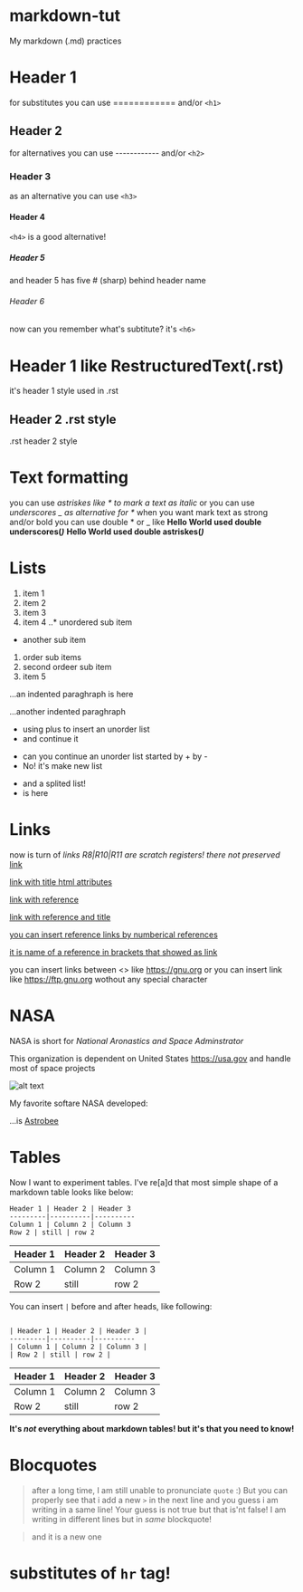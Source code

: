 # markdown-tut
My markdown (.md) practices

# Header 1
for substitutes you can use ============ and/or `<h1>`
  
## Header 2
for alternatives you can use ------------ and/or `<h2>`

### Header 3
as an alternative you can use `<h3>`

#### Header 4
`<h4>` is a good alternative!

##### Header 5
and header 5 has five # (sharp) behind header name

###### Header 6
now can you remember what's subtitute? it's `<h6>`

Header 1 like RestructuredText(.rst)
====================================
it's header 1 style used in .rst

Header 2 .rst style
--------------------
.rst header 2 style

Text formatting
================

you can use *astriskes like * to mark a text as italic* or you can use _underscores _ as alternative for *_
when you want mark text as strong and/or bold you can use double * or _ like
__Hello World used double underscores(_)___
**Hello World used double astriskes(*)***

# Lists
1. item 1
2. item 2
3. item 3
4. item 4
..* unordered sub item
  + another sub item
  1. order sub items
  2. second ordeer sub item
5. item 5

...an indented paraghraph is here

...another indented paraghraph

+ using plus to insert an unorder list
+ and continue it
- can you continue an unorder list started by + by -
- No! it's make new list

* and a splited list!
* is here

# Links
now is turn of _links_ 
*R8|R10|R11 are scratch registers! there not preserved*
[link](https://google.com)

[link with title html attributes](https://google.com "google.com popularest search engine in the earth")

[link with reference][an-example-link]

[an-example-link]: https://google.com

[link with reference and title][linkref]

[linkref]: https://youtube.com "YouTube"
[you can insert reference links by numberical references][1]

[1]: https://github.com "Source code hosting"

[it is name of a reference in brackets that showed as link]

[it is name of a reference in brackets that showed as link]: https://dictionary.cambridge.org "Cambridge dictionary"

you can insert links between <> like <https://gnu.org> or you can insert link like https://ftp.gnu.org wothout any special character


NASA
=====

NASA is short for _National Aronastics and Space Adminstrator_

This organization is dependent on United States <https://usa.gov> and handle most of space projects 

![alt text](https://www.nasa.gov/sites/default/files/images/nasaLogo-570x450.png)

My favorite softare NASA developed:

...is [Astrobee][na]


# Tables
Now I want to experiment tables.
I've re[a]d that most simple shape of a markdown table looks like below:

```
Header 1 | Header 2 | Header 3
---------|----------|----------
Column 1 | Column 2 | Column 3
Row 2 | still | row 2
```

Header 1 | Header 2 | Header 3
---------|----------|----------
Column 1 | Column 2 | Column 3
Row 2 | still | row 2

You can insert `|` before and after heads, like following:
```

| Header 1 | Header 2 | Header 3 |
---------|----------|----------
| Column 1 | Column 2 | Column 3 |
| Row 2 | still | row 2 |
```
| Header 1 | Header 2 | Header 3 |
---------|----------|----------
| Column 1 | Column 2 | Column 3 |
| Row 2 | still | row 2 |

__It's _not_ everything about markdown tables! but it's that you need to know!__

# Blocquotes
> after a long time, I am still unable to pronunciate `quote` :)
> But you can properly see that i add a new `>` in the next line
> and you guess i am writing in a same line!
> Your guess is not true but that is'nt false!
> I am writing in different lines but in *same* blockquote!

> and it is a new one

# substitutes of `hr` tag!

[na]: https://github.com/nasa/astrobee "NASA Astrobee"
